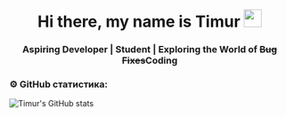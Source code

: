 <h1 align="center">Hi there, my name is Timur</a> 
<img src="https://github.com/blackcater/blackcater/raw/main/images/Hi.gif" height="32"/></h1>
<h3 align="center">Aspiring Developer | Student | Exploring the World of <del>Bug Fixes</del>Coding</h3>


<!--
**timealiver/timealiver** is a ✨ _special_ ✨ repository because its `README.md` (this file) appears on your GitHub profile.

Here are some ideas to get you started:

- 🔭 I’m currently working on ...
- 🌱 I’m currently learning ...
- 👯 I’m looking to collaborate on ...
- 🤔 I’m looking for help with ...
- 💬 Ask me about ...
- 📫 How to reach me: ...
- 😄 Pronouns: ...
- ⚡ Fun fact: ...
-->
### ⚙️ GitHub статистика:
![Timur's GitHub stats](https://github-readme-stats.vercel.app/api?username=timealiver&show_icons=true&theme=transparent)
